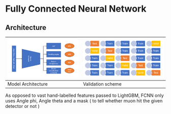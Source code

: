 # Fully Connected Neural Network

## Architecture
![Architecture](https://github.com/PRATEEKKUMARAGNIHOTRI/CMS-trigger/blob/master/images/FCNN%20architecture.PNG) | ![Validation](https://github.com/PRATEEKKUMARAGNIHOTRI/CMS-trigger/blob/master/images/validation_scheme.png)
--- | --- 
Model Architecture | Validation scheme

As opposed to vast hand-labelled features passed to LightGBM, FCNN only uses Angle phi, Angle theta and a mask ( to tell whether muon hit the given detector or not )
